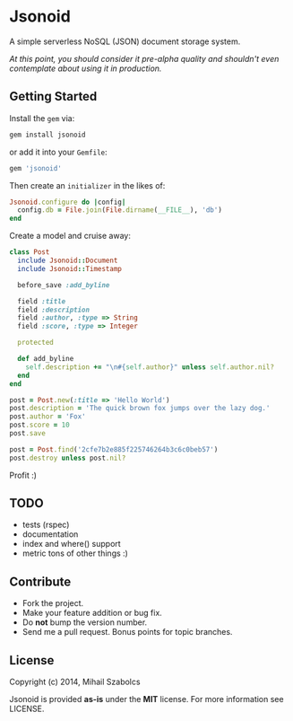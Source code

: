 Jsonoid
=======
A simple serverless NoSQL (JSON) document storage system.

*At this point, you should consider it pre-alpha quality and shouldn't
even contemplate about using it in production.*

Getting Started
---------------

Install the `gem` via:

```bash
gem install jsonoid
```

or add it into your `Gemfile`:

```bash
gem 'jsonoid'
```

Then create an `initializer` in the likes of:

```ruby
Jsonoid.configure do |config|
  config.db = File.join(File.dirname(__FILE__), 'db')
end
```

Create a model and cruise away:

```ruby
class Post
  include Jsonoid::Document
  include Jsonoid::Timestamp

  before_save :add_byline

  field :title
  field :description
  field :author, :type => String
  field :score, :type => Integer

  protected

  def add_byline
    self.description += "\n#{self.author}" unless self.author.nil?
  end
end

post = Post.new(:title => 'Hello World')
post.description = 'The quick brown fox jumps over the lazy dog.'
post.author = 'Fox'
post.score = 10
post.save
```

```ruby
post = Post.find('2cfe7b2e885f225746264b3c6c0beb57')
post.destroy unless post.nil?
```

Profit :)

TODO
----
* tests (rspec)
* documentation
* index and where() support
* metric tons of other things :)

Contribute
----------
* Fork the project.
* Make your feature addition or bug fix.
* Do **not** bump the version number.
* Send me a pull request. Bonus points for topic branches.

License
-------
Copyright (c) 2014, Mihail Szabolcs

Jsonoid is provided **as-is** under the **MIT** license. For more information see
LICENSE.
